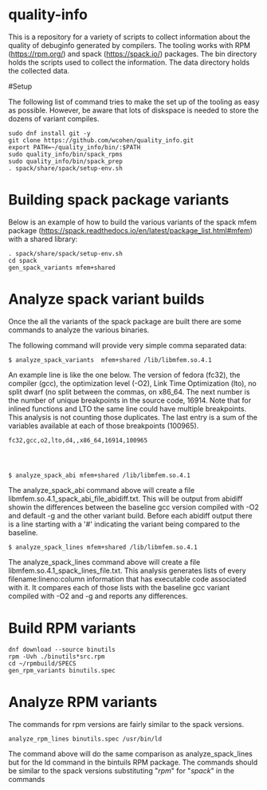 # quality-info

This is a repository for a variety of scripts to collect information
about the quality of debuginfo generated by compilers. The tooling
works with RPM (https://rpm.org/) and spack (https://spack.io/)
packages. The bin directory holds the scripts used to collect the
information. The data directory holds the collected data.

#Setup

The following list of command tries to make the set up of the tooling
as easy as possible.  However, be aware that lots of diskspace is
needed to store the dozens of variant compiles.

    sudo dnf install git -y
    git clone https://github.com/wcohen/quality_info.git
    export PATH=~/quality_info/bin/:$PATH
    sudo quality_info/bin/spack_rpms 
    sudo quality_info/bin/spack_prep
    . spack/share/spack/setup-env.sh

# Building spack package variants

Below is an example of how to build the various variants of the spack
mfem package
(https://spack.readthedocs.io/en/latest/package_list.html#mfem) with a
shared library:

    . spack/share/spack/setup-env.sh
    cd spack
    gen_spack_variants mfem+shared

# Analyze spack variant builds

Once the all the variants of the spack package are built there are some
commands to analyze the various binaries.

The following command will provide very simple comma separated data:

    $ analyze_spack_variants  mfem+shared /lib/libmfem.so.4.1

An example line is like the one below.  The version of fedora (fc32),
the compiler (gcc), the optimization level (-O2), Link Time
Optimization (lto), no split dwarf (no split between the commas, on
x86_64.  The next number is the number of unique breakpoints in the
source code, 16914.  Note that for inlined functions and LTO the same
line could have multiple breakpoints. This analysis is not counting
those duplicates.  The last entry is a sum of the variables available
at each of those breakpoints (100965).

    fc32,gcc,o2,lto,d4,,x86_64,16914,100965


    

    $ analyze_spack_abi mfem+shared /lib/libmfem.so.4.1

The analyze_spack_abi command above will create a file
libmfem.so.4.1_spack_abi_file_abidiff.txt.  This will be output from
abidiff showin the differences between the baseline gcc version
compiled with -O2 and default -g and the other variant build.  Before
each abidiff output there is a line starting with a '#' indicating the
variant being compared to the baseline.

    $ analyze_spack_lines mfem+shared /lib/libmfem.so.4.1

The analyze_spack_lines command above will create a file
libmfem.so.4.1_spack_lines_file.txt. This analysis generates lists of
every filename:lineno:column information that has executable code
associated with it.  It compares each of those lists with the baseline
gcc variant compiled with -O2 and -g and reports any differences.

# Build RPM variants

    dnf download --source binutils
    rpm -Uvh ./binutils*src.rpm
    cd ~/rpmbuild/SPECS
    gen_rpm_variants binutils.spec


# Analyze RPM variants

The commands for rpm versions are fairly similar to the spack
versions.

    analyze_rpm_lines binutils.spec /usr/bin/ld

The command above will do the same comparison as analyze_spack_lines
but for the ld command in the bintuils RPM package.  The commands
should be similar to the spack versions substituting "_rpm_" for
"_spack_" in the commands
